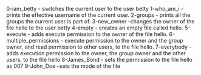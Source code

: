 0-iam_betty - switches the current user to the user betty
1-who_am_i -  prints the effective username of the current user.
2-groups - prints all the groups the current user is part of.
3-new_owner -changes the owner of the file hello to the user betty
4-empty - creates an empty file called hello.
5-execute - adds execute permission to the owner of the file hello.
6-multiple_permissions - execute permission to the owner and the group owner, and read permission to other users, to the file hello.
7-everybody - adds execution permission to the owner, the group owner and the other users, to the file hello
8-James_Bond - sets the permission to the file hello as 007
9-John_Doe -sets the mode of the file
